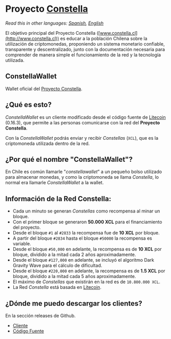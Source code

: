 # Proyecto [Constella](http://constella.cl)

*Read this in other languages: [Spanish](README.md), [English](README.en.md)*

El objetivo principal del Proyecto Constella ([www.constella.cl](http://www.constella.cl)) es educar a la población Chilena sobre la utilización de criptomonedas,
proponiendo un sistema monetario confiable, transparente y descentralizado,
junto con la documentación necesaria para comprender de manera simple el funcionamiento de la red y la tecnología utilizada.

## ConstellaWallet

Wallet oficial del [Proyecto Constella](http://constella.cl).

## ¿Qué es esto?

*ConstellaWallet* es un cliente modificado desde el código fuente de [Litecoin](https://litecoin.org/) (0.16.3), que permite a las personas comunicarse con la red del **Proyecto Constella**.

Con la *ConstellaWallet* podrás enviar y recibir *Constellas* (`XCL`), que es la criptomoneda utilizada dentro de la red.

## ¿Por qué el nombre "ConstellaWallet"?

En Chile es común llamarle "*constellawallet*" a un pequeño bolso utilizado para almacenar monedas, y como la criptomoneda se llama *Constella*, lo normal era llamarle *ConstellaWallet* a la wallet.

## Información de la Red Constella:

- Cada un minuto se generan *Constellas* como recompensa al minar un bloque.
- Con el primer bloque se generaron **50.000 XCL** para el financiamiento del proyecto.
- Desde el bloque `#1` al `#2833` la recompensa fue de **10 XCL** por bloque.
- A partir del bloque `#2834` hasta el bloque `#50000` la recompensa es variable.
- Desde el bloque `#50,000` en adelante, la recompensa es de **10 XCL** por bloque, dividido a la mitad cada 2 años aproximadamente.
- Desde el bloque `#127,000` en adelante, se incluyó el algoritmo Dark Gravity Wave para el cálculo de dificultad.
- Desde el bloque `#220,000` en adelante, la recompensa es de **1.5 XCL** por bloque, dividido a la mitad cada 5 años aproximadamente.
- El máximo de *Constellas* que existirán en la red es de `10.800.000 XCL`.
- La Red *Constella* está basada en [Litecoin](https://litecoin.org/).


## ¿Dónde me puedo descargar los clientes?
En la sección releases de Github.

- [Cliente](https://github.com/proyecto-constella/constellawallet/releases/latest)
- [Código Fuente](https://github.com/proyecto-constella/constellawallet/archive/master.zip)
